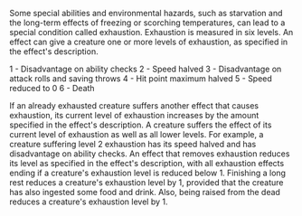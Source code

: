 Some special abilities and environmental hazards, such as starvation and the long-term effects of freezing or scorching temperatures, can lead to a special condition called exhaustion. Exhaustion is measured in six levels. An effect can give a creature one or more levels of exhaustion, as specified in the effect's description.

1 - Disadvantage on ability checks
2 - Speed halved
3 - Disadvantage on attack rolls and saving throws
4 - Hit point maximum halved
5 - Speed reduced to 0
6 - Death

If an already exhausted creature suffers another effect that causes exhaustion, its current level of exhaustion increases by the amount specified in the effect's description.
A creature suffers the effect of its current level of exhaustion as well as all lower levels. For example, a creature suffering level 2 exhaustion has its speed halved and has disadvantage on ability checks.
An effect that removes exhaustion reduces its level as specified in the effect's description, with all exhaustion effects ending if a creature's exhaustion level is reduced below 1.
Finishing a long rest reduces a creature's exhaustion level by 1, provided that the creature has also ingested some food and drink. Also, being raised from the dead reduces a creature's exhaustion level by 1.